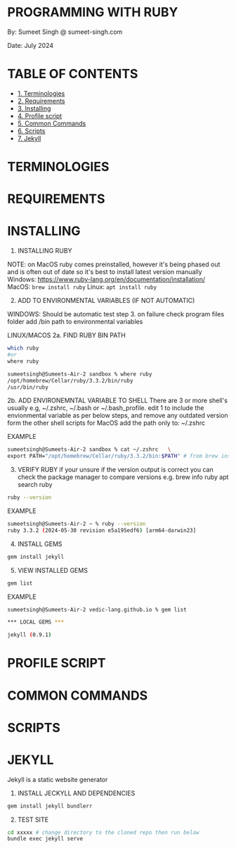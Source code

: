 
# PROGRAMMING WITH RUBY

By: Sumeet Singh @ sumeet-singh.com

Date: July 2024

# TABLE OF CONTENTS
- [1. Terminologies](#terminologies)
- [2. Requirements](#requirements)
- [3. Installing](#installing)
- [4. Profile script](#profile-script)
- [5. Common Commands](#common-commands)
- [6. Scripts](#scripts)
- [7. Jekyll](#jekyll)

# TERMINOLOGIES

# REQUIREMENTS

# INSTALLING

1. INSTALLING RUBY

NOTE: on MacOS ruby comes preinstalled, however it's being phased out and is often out of date so it's best to install latest version manually
Windows: https://www.ruby-lang.org/en/documentation/installation/
MacOS: ```brew install ruby```
Linux: ```apt install ruby```

2. ADD TO ENVIRONMENTAL VARIABLES (IF NOT AUTOMATIC)

WINDOWS: Should be automatic test step 3. on failure check program files folder add /bin path to environmental variables

LINUX/MACOS
2a. FIND RUBY BIN PATH
```bash
which ruby
#or
where ruby

sumeetsingh@Sumeets-Air-2 sandbox % where ruby
/opt/homebrew/Cellar/ruby/3.3.2/bin/ruby
/usr/bin/ruby
```
2b. ADD ENVIRONEMNTAL VARIABLE TO SHELL
There are 3 or more shell's usually e.g, ~/.zshrc, ~/.bash or ~/.bash_profile.
edit 1 to include the envionmental variable as per below steps, and remove any outdated version
form the other shell scripts
for MacOS add the path only to: ~/.zshrc

EXAMPLE

```bash
sumeetsingh@Sumeets-Air-2 sandbox % cat ~/.zshrc   \
export PATH="/opt/homebrew/Cellar/ruby/3.3.2/bin:$PATH" # from brew install ruby
```

3. VERIFY RUBY
if your unsure if the version output is correct you can check the package manager to compare versions e.g.
brew info ruby
apt search ruby
```bash
ruby --version
```
EXAMPLE
```bash
sumeetsingh@Sumeets-Air-2 ~ % ruby --version
ruby 3.3.2 (2024-05-30 revision e5a195edf6) [arm64-darwin23]
```

4. INSTALL GEMS
```bash
gem install jekyll
```

5. VIEW INSTALLED GEMS
```bash
gem list
```

EXAMPLE
```bash
sumeetsingh@Sumeets-Air-2 vedic-lang.github.io % gem list                  

*** LOCAL GEMS ***

jekyll (0.9.1)
```

# PROFILE SCRIPT

# COMMON COMMANDS

# SCRIPTS

# JEKYLL

Jekyll is a static website generator

1. INSTALL JECKYLL AND DEPENDENCIES

```bash
gem install jekyll bundlerr
```

2. TEST SITE
```bash
cd xxxxx # change directory to the cloned repo then run below
bundle exec jekyll serve
```
